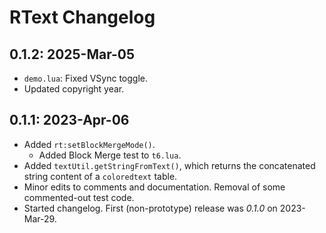 
# RText Changelog

## 0.1.2: 2025-Mar-05
* `demo.lua`: Fixed VSync toggle.
* Updated copyright year.


## 0.1.1: 2023-Apr-06
* Added `rt:setBlockMergeMode()`.
  * Added Block Merge test to `t6.lua`.
* Added `textUtil.getStringFromText()`, which returns the concatenated string content of a `coloredtext` table.
* Minor edits to comments and documentation. Removal of some commented-out test code.
* Started changelog. First (non-prototype) release was *0.1.0* on 2023-Mar-29.
